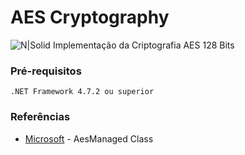 # AES Cryptography
![N|Solid](https://img.icons8.com/color/48/000000/visual-studio.png)
Implementação da Criptografia AES 128 Bits

### Pré-requisitos

```
.NET Framework 4.7.2 ou superior
```

### Referências

* [Microsoft](https://docs.microsoft.com/en-us/dotnet/api/system.security.cryptography.aesmanaged?view=netframework-4.7.2) - AesManaged Class